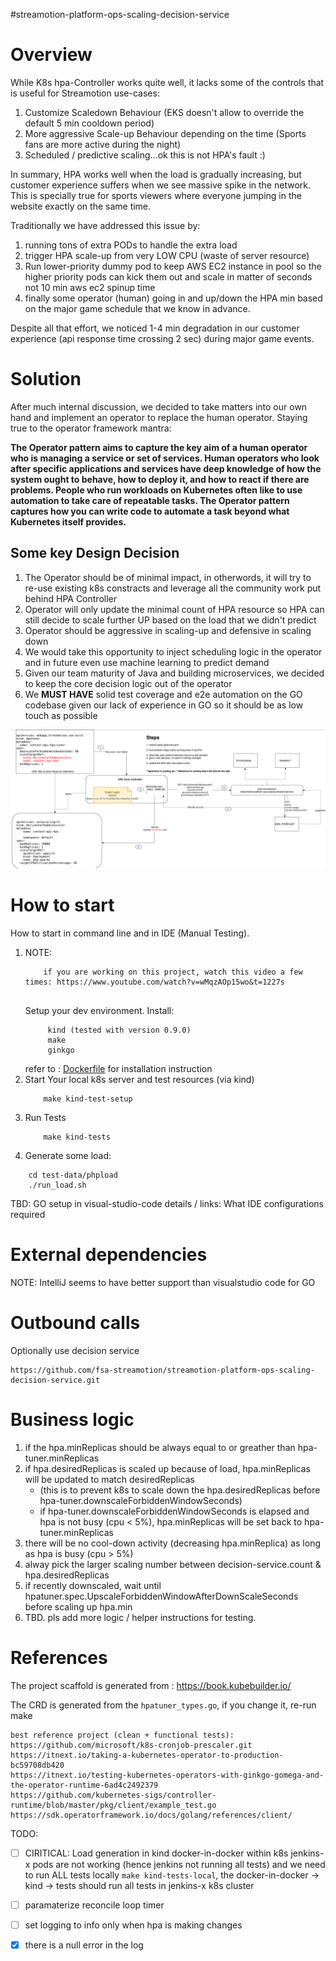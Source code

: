 #streamotion-platform-ops-scaling-decision-service

# Overview

While K8s hpa-Controller works quite well, it lacks some of the controls that is useful for Streamotion use-cases:
1. Customize Scaledown Behaviour (EKS doesn't allow to override the default 5 min cooldown period)
1. More aggressive Scale-up Behaviour depending on the time (Sports fans are more active during the night)
1. Scheduled / predictive scaling...ok this is not HPA's fault :)

In summary, HPA works well when the load is gradually increasing, but customer experience suffers when we see massive spike in the network. This is specially true for sports viewers where everyone jumping in the website exactly on the same time. 

Traditionally we have addressed this issue by:
1. running tons of extra PODs to handle the extra load
1. trigger HPA scale-up from very LOW CPU (waste of server resource)
1. Run lower-priority dummy pod to keep AWS EC2 instance in pool so the higher priority pods can kick them out and scale in matter of seconds not 10 min aws ec2 spinup time
1. finally some operator (human) going in and up/down the HPA min based on the major game schedule that we know in advance.
     
Despite all that effort, we noticed 1-4 min degradation in our customer experience (api response time crossing 2 sec) during major game events. 


# Solution
After much internal discussion, we decided to take matters into our own hand and implement an operator to replace the human operator. 
Staying true to the operator framework mantra: 

**The Operator pattern aims to capture the key aim of a human operator who is managing a service or set of services. Human operators who look after specific applications and services have deep knowledge of how the system ought to behave, how to deploy it, and how to react if there are problems.
People who run workloads on Kubernetes often like to use automation to take care of repeatable tasks. The Operator pattern captures how you can write code to automate a task beyond what Kubernetes itself provides.**

## Some key Design Decision
1. The Operator should be of minimal impact, in otherwords, it will try to re-use existing k8s constracts and leverage all the community work put behind HPA Controller
1. Operator will only update the minimal count of HPA resource so HPA can still decide to scale further UP based on the load that we didn't predict 
1. Operator should be aggressive in scaling-up and defensive in scaling down 
1. We would take this opportunity to inject scheduling logic in the operator and in future even use machine learning to predict demand 
1. Given our team maturity of Java and building microservices, we decided to keep the core decision logic out of the operator  
1. We **MUST HAVE** solid test coverage and e2e automation on the GO codebase given our lack of experience in GO so it should be as low touch as possible

![HPA Tuner HighLevel Design](./doc/hpa-tuner.png) 


# How to start
How to start in command line and in IDE (Manual Testing).

1.
    NOTE: 
    ```
        if you are working on this project, watch this video a few times: https://www.youtube.com/watch?v=wMqzAOp15wo&t=1227s
        
    ``` 
   Setup your dev environment. Install:     
   ```
        kind (tested with version 0.9.0)
        make 
        ginkgo
    ```
    refer to : [Dockerfile](doc/docker-builders/Dockerfile-dind-kubernetes-container) for installation instruction
1. Start Your local k8s server and test resources (via kind)
    ```
        make kind-test-setup
    ```
1. Run Tests
    ```
        make kind-tests
    ```
1. Generate some load:
```
    cd test-data/phpload
    ./run_load.sh 
```

TBD: GO setup in visual-studio-code details / links: What IDE configurations required 

# External dependencies

NOTE: IntelliJ seems to have better support than visualstudio code for GO

# Outbound calls
Optionally use decision service
```
https://github.com/fsa-streamotion/streamotion-platform-ops-scaling-decision-service.git
```

# Business logic
1. if the hpa.minReplicas should be always equal to or greather than hpa-tuner.minReplicas
2. if hpa.desiredReplicas is scaled up because of load, hpa.minReplicas will be updated to match desiredReplicas 
    * (this is to prevent k8s to scale down the hpa.desiredReplicas before hpa-tuner.downscaleForbiddenWindowSeconds)
    * if hpa-tuner.downscaleForbiddenWindowSeconds is elapsed and hpa is not busy (cpu < 5%), hpa.minReplicas will be set back to hpa-tuner.minReplicas 
3. there will be no cool-down activity (decreasing hpa.minReplica) as long as hpa is busy (cpu > 5%)
4. alway pick the larger scaling number between decision-service.count & hpa.desiredReplicas
5. if recently downscaled, wait until hpatuner.spec.UpscaleForbiddenWindowAfterDownScaleSeconds before scaling up hpa.min 
6. TBD. pls add more logic / helper instructions for testing.
   

# References
The project scaffold is generated from : https://book.kubebuilder.io/ 

The CRD is generated from the `hpatuner_types.go`, if you change it, re-run make 

    best reference project (clean + functional tests): https://github.com/microsoft/k8s-cronjob-prescaler.git
    https://itnext.io/taking-a-kubernetes-operator-to-production-bc59708db420
    https://itnext.io/testing-kubernetes-operators-with-ginkgo-gomega-and-the-operator-runtime-6ad4c2492379
    https://github.com/kubernetes-sigs/controller-runtime/blob/master/pkg/client/example_test.go
    https://sdk.operatorframework.io/docs/golang/references/client/

TODO:
- [ ] CIRITICAL: Load generation in kind docker-in-docker within k8s jenkins-x pods are not working (hence jenkins not running all tests) and we need to run ALL tests locally `make kind-tests-local`, the docker-in-docker -> kind -> tests should run all tests in jenkins-x k8s cluster
- [ ] paramaterize reconcile loop timer 
- [ ] set logging to info only when hpa is making changes
- [X] there is a null error in the log
     
